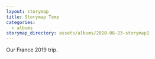 ```yaml
---
layout: storymap
title: Storymap Temp
categories:
  - albums
storymap_directory: assets/albums/2020-08-23-storymap1
---
```


Our France 2019 trip.